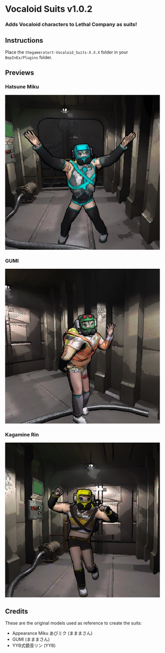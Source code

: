 # Vocaloid Suits v1.0.2
### Adds Vocaloid characters to Lethal Company as suits!

## Instructions
Place the ```thegameratort-Vocaloid_Suits-X.X.X``` folder in your ```BepInEx/Plugins``` folder.

## Previews
### Hatsune Miku
![Hatsune Miku](https://raw.githubusercontent.com/TheGameratorT/Lethal-Company-Vocaloid-Suits/main/preview/hatsune_miku.jpg)

### GUMI
![GUMI](https://raw.githubusercontent.com/TheGameratorT/Lethal-Company-Vocaloid-Suits/main/preview/gumi.jpg)

### Kagamine Rin
![Kagamine Rin](https://raw.githubusercontent.com/TheGameratorT/Lethal-Company-Vocaloid-Suits/main/preview/kagamine_rin.jpg)

## Credits
These are the original models used as reference to create the suits:
- Appearance Miku あぴミク (まままさん)
- GUMI (まままさん)
- YYB式鏡音リン (YYB)
